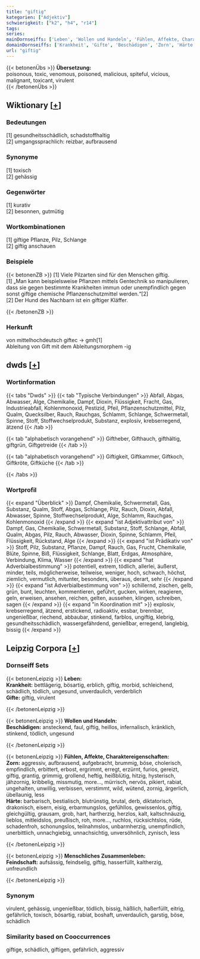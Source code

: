 ```yaml
---
title: "giftig"
kategorien: ["Adjektiv"]
schwierigkeit: ["k2", "h4", "r14"]
tags:
series:
mainDornseiffs: ['Leben', 'Wollen und Handeln', 'Fühlen, Affekte, Charaktereigenschaften', 'Menschliches Zusammenleben']
domainDornseiffs: ['Krankheit', 'Gifte', 'Beschädigen', 'Zorn', 'Härte', 'Feindschaft']
url: "giftig"
---
```


{{< betonenÜbs >}}
**Übersetzung:**  
poisonous, toxic, venomous, poisoned, malicious, spiteful, vicious, malignant, toxicant, virulent  
{{< /betonenÜbs >}}

## Wiktionary [[+](https://de.wiktionary.org/wiki/giftig)]

### Bedeutungen
[1] gesundheitsschädlich, schadstoffhaltig  
[2] umgangssprachlich: reizbar, aufbrausend  

### Synonyme
[1] toxisch  
[2] gehässig  

### Gegenwörter
[1] kurativ  
[2] besonnen, gutmütig  

### Wortkombinationen
[1] giftige Pflanze, Pilz, Schlange  
[2] giftig anschauen  

### Beispiele
{{< betonenZB >}}
[1] Viele Pilzarten sind für den Menschen giftig.  
[1] „Man kann beispielsweise Pflanzen mittels Gentechnik so manipulieren, dass sie gegen bestimmte Krankheiten immun oder unempfindlich gegen sonst giftige chemische Pflanzenschutzmittel werden.“[2]  
[2] Der Hund des Nachbarn ist ein giftiger Kläffer.  

{{< /betonenZB >}}
### Herkunft
von mittelhochdeutsch giftec → gmh[1]  
Ableitung von Gift mit dem Ableitungsmorphem -ig  



## dwds [[+](https://www.dwds.de/wb/giftig)]

### Wortinformation
{{< tabs "Dwds" >}}
{{< tab "Typische Verbindungen" >}}
Abfall, Abgas, Abwasser, Alge, Chemikalie, Dampf, Dioxin, Flüssigkeit, Fracht, Gas, Industrieabfall, Kohlenmonoxid, Pestizid, Pfeil, Pflanzenschutzmittel, Pilz, Qualm, Quecksilber, Rauch, Rauchgas, Schlamm, Schlange, Schwermetall, Spinne, Stoff, Stoffwechselprodukt, Substanz, explosiv, krebserregend, ätzend
{{< /tab >}}

{{< tab "alphabetisch vorangehend" >}}
Giftheber, Gifthauch, gifthältig, giftgrün, Giftgetreide
{{< /tab >}}

{{< tab "alphabetisch vorangehend" >}}
Giftigkeit, Giftkammer, Giftkoch, Giftkröte, Giftküche
{{< /tab >}}

{{< /tabs >}}

### Wortprofil
{{< expand "Überblick" >}} Dampf, Chemikalie, Schwermetall, Gas, Substanz, Qualm, Stoff, Abgas, Schlange, Pilz, Rauch, Dioxin, Abfall, Abwasser, Spinne, Stoffwechselprodukt, Alge, Schlamm, Rauchgas, Kohlenmonoxid {{< /expand >}}
{{< expand "ist Adjektivattribut von" >}} Dampf, Gas, Chemikalie, Schwermetall, Substanz, Stoff, Schlange, Abfall, Qualm, Abgas, Pilz, Rauch, Abwasser, Dioxin, Spinne, Schlamm, Pfeil, Flüssigkeit, Rückstand, Alge {{< /expand >}}
{{< expand "ist Prädikativ von" >}} Stoff, Pilz, Substanz, Pflanze, Dampf, Rauch, Gas, Frucht, Chemikalie, Blüte, Spinne, Biß, Flüssigkeit, Schlange, Blatt, Erdgas, Atmosphäre, Verbindung, Klima, Wasser {{< /expand >}}
{{< expand "hat Adverbialbestimmung" >}} potentiell, extrem, tödlich, allerlei, äußerst, minder, teils, möglicherweise, teilweise, weniger, hoch, schwach, höchst, ziemlich, vermutlich, mitunter, besonders, überaus, derart, sehr {{< /expand >}}
{{< expand "ist Adverbialbestimmung von" >}} schillernd, zischen, gelb, grün, bunt, leuchten, kommentieren, geführt, gucken, wirken, reagieren, geln, erweisen, ansehen, reichen, gelten, aussehen, klingen, schreiben, sagen {{< /expand >}}
{{< expand "in Koordination mit" >}} explosiv, krebserregend, ätzend, erstickend, radioaktiv, essbar, brennbar, ungenießbar, riechend, abbaubar, stinkend, farblos, ungiftig, klebrig, gesundheitsschädlich, wassergefährdend, genießbar, erregend, langlebig, bissig {{< /expand >}}

## Leipzig Corpora [[+](https://corpora.uni-leipzig.de/en/res?word=giftig&corpusId=deu_newscrawl-public_2018)]

### Dornseiff Sets
{{< betonenLeipzig >}}
**Leben:**  
**Krankheit:** bettlägerig, bösartig, erblich, giftig, morbid, schleichend, schädlich, tödlich, ungesund, unverdaulich, verderblich  
**Gifte:** giftig, virulent  

{{< /betonenLeipzig >}}


{{< betonenLeipzig >}}
**Wollen und Handeln:**  
**Beschädigen:** ansteckend, faul, giftig, heillos, infernalisch, kränklich, stinkend, tödlich, ungesund  

{{< /betonenLeipzig >}}


{{< betonenLeipzig >}}
**Fühlen, Affekte, Charaktereigenschaften:**  
**Zorn:** aggressiv, aufbrausend, aufgebracht, brummig, böse, cholerisch, empfindlich, erbittert, erbost, ergrimmt, erregt, erzürnt, furios, gereizt, giftig, grantig, grimmig, grollend, heftig, heißblütig, hitzig, hysterisch, jähzornig, kribbelig, missmutig, more..., mürrisch, nervös, pikiert, rabiat, ungehalten, unwillig, verbissen, verstimmt, wild, wütend, zornig, ärgerlich, übellaunig, less  
**Härte:** barbarisch, bestialisch, blutrünstig, brutal, derb, diktatorisch, drakonisch, eisern, eisig, erbarmungslos, gefühllos, gewissenlos, giftig, gleichgültig, grausam, grob, hart, hartherzig, herzlos, kalt, kaltschnäuzig, lieblos, mitleidslos, preußisch, roh, more..., ruchlos, rücksichtslos, rüde, schadenfroh, schonungslos, teilnahmslos, unbarmherzig, unempfindlich, unerbittlich, unnachgiebig, unnachsichtig, unversöhnlich, zynisch, less  

{{< /betonenLeipzig >}}


{{< betonenLeipzig >}}
**Menschliches Zusammenleben:**  
**Feindschaft:** aufsässig, feindselig, giftig, hasserfüllt, kaltherzig, unfreundlich  

{{< /betonenLeipzig >}}

### Synonym
virulent, gehässig, ungenießbar, tödlich, bissig, häßlich, haßerfüllt, eitrig, gefährlich, toxisch, bösartig, rabiat, boshaft, unverdaulich, garstig, böse, schädlich


### Similarity based on Cooccurrences
giftige, schädlich, giftigen, gefährlich, aggressiv

